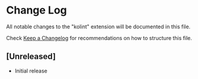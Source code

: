 # Change Log

All notable changes to the "kolint" extension will be documented in this file.

Check [Keep a Changelog](http://keepachangelog.com/) for recommendations on how to structure this file.

## [Unreleased]

- Initial release